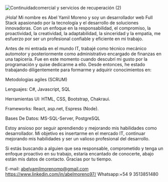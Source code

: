 
![Continuidadcomercial y servicios de recuperación (2)](https://github.com/Abelmoreno97/Abelmoreno97/assets/113840807/bf4c74fa-c839-4551-ab6e-25a2cc2cf0b7)

¡Hola! Mi nombre es Abel Yamil Moreno y soy un desarrollador web Full Stack apasionado por la tecnología y el desarrollo de soluciones innovadoras. Con un enfoque en la responsabilidad, el compromiso, la proactividad, la creatividad, la adaptabilidad, la sinceridad y la empatía, me esfuerzo por ser un profesional confiable y eficiente en mi trabajo.

Antes de mi entrada en el mundo IT, trabajé como técnico mecánico automotor y posteriormente como administrativo encargado de finanzas en una tapicería. Fue en este momento cuando descubrí mi gusto por la programación y quise dedicarme a ello. Desde entonces, he estado trabajando diligentemente para formarme y adquirir conocimientos en:


Metodologias agiles (SCRUM)

Lenguajes: C#, Javascript, SQL

Herramientas UI: HTML, CSS, Bootstrap, Chakraui.

Frameworks: React, asp.net, Espress (Node).

Bases De Datos: MS-SQL-Server, PostgreSQL

 
Estoy ansioso por seguir aprendiendo y mejorando mis habilidades como desarrollador. Mi objetivo es insertarme en el mercado IT, continuar mejorando mis habilidades y ser un valioso profesional del desarrollo.

Si estás buscando a alguien que sea responsable, comprometido y tenga un enfoque proactivo en su trabajo, estaría encantado de conocerte, abajo están mis datos de contacto. Gracias por tu tiempo.

E-mail: abelyamilmorenomp@gmail.com
https://www.linkedin.com/in/abelmoreno97/
Whatsapp:+54 9 3513851480
